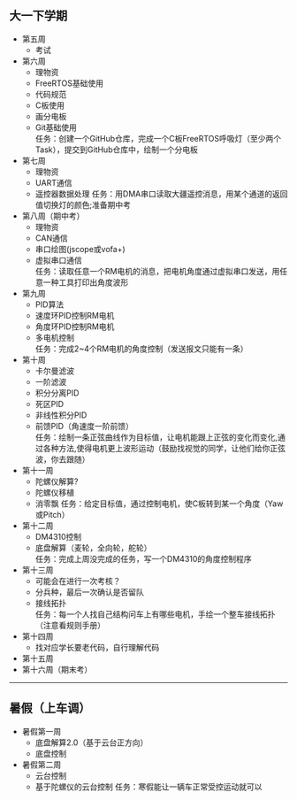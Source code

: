 ## 大一下学期
- 第五周
    - 考试
- 第六周
    - 理物资
    - FreeRTOS基础使用
    - 代码规范
    - C板使用
    - 画分电板
    - Git基础使用   
    任务：创建一个GitHub仓库，完成一个C板FreeRTOS呼吸灯（至少两个Task），提交到GitHub仓库中，绘制一个分电板
- 第七周
    - 理物资
    - UART通信
    - 遥控器数据处理
    任务：用DMA串口读取大疆遥控消息，用某个通道的返回值切换灯的颜色;准备期中考
- 第八周（期中考）
    - 理物资
    - CAN通信
    - 串口绘图(jscope或vofa+)
    - 虚拟串口通信         
    任务：读取任意一个RM电机的消息，把电机角度通过虚拟串口发送，用任意一种工具打印出角度波形
- 第九周
    - PID算法
    - 速度环PID控制RM电机
    - 角度环PID控制RM电机
    - 多电机控制    
    任务：完成2~4个RM电机的角度控制（发送报文只能有一条）
- 第十周
    - 卡尔曼滤波
    - 一阶滤波
    - 积分分离PID
    - 死区PID
    - 非线性积分PID
    - 前馈PID（角速度一阶前馈）      
    任务：绘制一条正弦曲线作为目标值，让电机能跟上正弦的变化而变化,通过各种方法,使得电机更上波形运动（鼓励找视觉的同学，让他们给你正弦波，你去跟随）
- 第十一周
    - 陀螺仪解算?
    - 陀螺仪移植
    - 消零飘
    任务：给定目标值，通过控制电机，使C板转到某一个角度（Yaw或Pitch）
- 第十二周
    - DM4310控制
    - 底盘解算（麦轮，全向轮，舵轮）      
    任务：完成上周没完成的任务，写一个DM4310的角度控制程序
- 第十三周
    - 可能会在进行一次考核？
    - 分兵种，最后一次确认是否留队
    - 接线拓扑      
    任务：每一个人找自己结构问车上有哪些电机，手绘一个整车接线拓扑（注意看规则手册）
- 第十四周
    - 找对应学长要老代码，自行理解代码
- 第十五周
- 第十六周（期末考）
 ----
## 暑假（上车调）
- 暑假第一周
    - 底盘解算2.0（基于云台正方向）
    - 底盘控制
- 暑假第二周
    - 云台控制
    - 基于陀螺仪的云台控制
任务：寒假能让一辆车正常受控运动就可以
